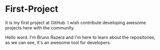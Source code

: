 # First-Project
It is my first project at GitHub. I wish contribute developing awesome projects here with the community.


Hello word. I'm Bruno Razera and I'm here to learn about the repositories, as we can see, it's an awesome tool for developers.
